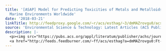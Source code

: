 ```yaml
---
title: '[ASAP] Model for Predicting Toxicities of Metals and Metalloids in Coastal
  Marine Environments Worldwide'
date: '2018-03-21'
linkTitle: http://feedproxy.google.com/~r/acs/esthag/~3/dmMAZrovgu0/acs.est.7b06654
source: 'Environmental Science & Technology: Latest Articles (ACS Publications)'
description: |-
  <p><img src="https://pubs.acs.org/appl/literatum/publisher/achs/journals/content/esthag/0/esthag.ahead-of-print/acs.est.7b06654/20180321/images/medium/es-2017-06654j_0006.gif" alt="TOC Graphic"/></p><div><cite>Environmental Science & Technology</cite></div><div>DOI: 10.1021/acs.est.7b06654</div><div class="feedflare">
  <a href="http://feeds.feedburner.com/~ff/acs/esthag?a=dmMAZrovgu0:Ft-kjA7KKXY:yIl2AUoC8zA"><img src="http://feeds.feedburner.com/~ff/acs/esthag?d=yIl2AUoC8zA" border="0"></img></a>
---
```

